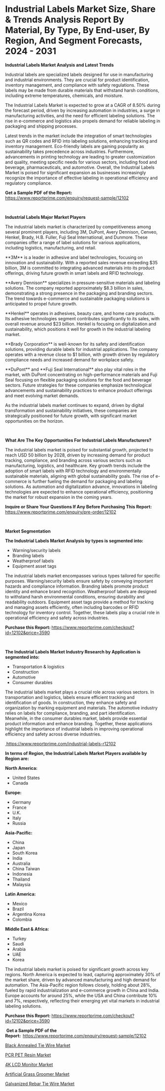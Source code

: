 <p><h1>Industrial Labels Market Size, Share & Trends Analysis Report By Material, By Type, By End-user, By Region, And Segment Forecasts, 2024 - 2031</h1></p><p><strong>Industrial Labels Market Analysis and Latest Trends</strong></p>
<p><p>Industrial labels are specialized labels designed for use in manufacturing and industrial environments. They are crucial for product identification, inventory management, and compliance with safety regulations. These labels may be made from durable materials that withstand harsh conditions, including extreme temperatures, chemicals, and moisture.</p><p>The Industrial Labels Market is expected to grow at a CAGR of 8.50% during the forecast period, driven by increasing automation in industries, a surge in manufacturing activities, and the need for efficient labeling solutions. The rise in e-commerce and logistics also propels demand for reliable labeling in packaging and shipping processes. </p><p>Latest trends in the market include the integration of smart technologies such as QR codes and RFID into labeling solutions, enhancing tracking and inventory management. Eco-friendly labels are gaining popularity as sustainability takes precedence across industries. Furthermore, advancements in printing technology are leading to greater customization and quality, meeting specific needs for various sectors, including food and beverage, pharmaceuticals, and automotive. Overall, the Industrial Labels Market is poised for significant expansion as businesses increasingly recognize the importance of effective labeling in operational efficiency and regulatory compliance.</p></p>
<p><strong>Get a Sample PDF of the Report:&nbsp;</strong> <a href="https://www.reportprime.com/enquiry/request-sample/12102?utm_campaign=2009&utm_medium=2&utm_source=Github&utm_content=ia&utm_term=24122024&utm_id=industrial-labels">https://www.reportprime.com/enquiry/request-sample/12102</a></p>
<p>&nbsp;</p>
<p><strong>Industrial Labels Major Market Players</strong></p>
<p><p>The industrial labels market is characterized by competitiveness among several prominent players, including 3M, DuPont, Avery Dennison, Cenveo, Henkel, Brady, H.B. Fuller, Fuji Seal International, and Dunmore. These companies offer a range of label solutions for various applications, including logistics, manufacturing, and retail.</p><p>**3M** is a leader in adhesive and label technologies, focusing on innovation and sustainability. With a reported sales revenue exceeding $35 billion, 3M is committed to integrating advanced materials into its product offerings, driving future growth in smart labels and RFID technology.</p><p>**Avery Dennison** specializes in pressure-sensitive materials and labeling solutions. The company reported approximately $8.3 billion in sales, demonstrating a strong presence in the packaging and branding sectors. The trend towards e-commerce and sustainable packaging solutions is anticipated to propel future growth.</p><p>**Henkel** operates in adhesives, beauty care, and home care products. Its adhesive technologies segment contributes significantly to its sales, with overall revenue around $23 billion. Henkel is focusing on digitalization and sustainability, which positions it well for growth in the industrial labeling market.</p><p>**Brady Corporation** is well-known for its safety and identification solutions, providing durable labels for industrial applications. The company operates with a revenue close to $1 billion, with growth driven by regulatory compliance needs and increased demand for workplace safety.</p><p>**DuPont** and **Fuji Seal International** also play vital roles in the market, with DuPont concentrating on high-performance materials and Fuji Seal focusing on flexible packaging solutions for the food and beverage sectors. Future strategies for these companies emphasize technological advancements and sustainability practices to enhance product offerings and meet evolving market demands.</p><p>As the industrial labels market continues to expand, driven by digital transformation and sustainability initiatives, these companies are strategically positioned for future growth, with significant market opportunities on the horizon.</p></p>
<p>&nbsp;</p>
<p><strong>What Are The Key Opportunities For Industrial Labels Manufacturers?</strong></p>
<p><p>The industrial labels market is poised for substantial growth, projected to reach USD 50 billion by 2028, driven by increasing demand for product tracking, compliance, and branding across various sectors such as manufacturing, logistics, and healthcare. Key growth trends include the adoption of smart labels with RFID technology and environmentally sustainable materials, aligning with global sustainability goals. The rise of e-commerce is further fueling the demand for packaging and labeling solutions. As automation and digitalization advance, innovations in labeling technologies are expected to enhance operational efficiency, positioning the market for robust expansion in the coming years.</p></p>
<p><strong>Inquire or Share Your Questions If Any Before Purchasing This Report:</strong> <a href="https://www.reportprime.com/enquiry/pre-order/12102?utm_campaign=2009&utm_medium=2&utm_source=Github&utm_content=ia&utm_term=24122024&utm_id=industrial-labels">https://www.reportprime.com/enquiry/pre-order/12102</a></p>
<p>&nbsp;</p>
<p><strong>Market Segmentation</strong></p>
<p><strong>The Industrial Labels Market Analysis by types is segmented into:</strong></p>
<p><ul><li>Warning/security labels</li><li>Branding labels</li><li>Weatherproof labels</li><li>Equipment asset tags</li></ul></p>
<p><p>The industrial labels market encompasses various types tailored for specific purposes. Warning/security labels ensure safety by conveying important hazards and compliance information. Branding labels promote product identity and enhance brand recognition. Weatherproof labels are designed to withstand harsh environmental conditions, ensuring durability and readability outdoors. Equipment asset tags provide a method for tracking and managing assets efficiently, often including barcodes or RFID technology for inventory control. Together, these labels play a crucial role in operational efficiency and safety across industries.</p></p>
<p><strong>Purchase this Report:&nbsp;</strong><a href="https://www.reportprime.com/checkout?id=12102&price=3590&utm_campaign=2009&utm_medium=2&utm_source=Github&utm_content=ia&utm_term=24122024&utm_id=industrial-labels">https://www.reportprime.com/checkout?id=12102&price=3590</a></p>
<p>&nbsp;</p>
<p><strong>The Industrial Labels Market Industry Research by Application is segmented into:</strong></p>
<p><ul><li>Transportation & logistics</li><li>Construction</li><li>Automotive</li><li>Consumer durables</li></ul></p>
<p><p>The industrial labels market plays a crucial role across various sectors. In transportation and logistics, labels ensure efficient tracking and identification of goods. In construction, they enhance safety and organization by marking equipment and materials. The automotive industry relies on labels for compliance, branding, and part identification. Meanwhile, in the consumer durables market, labels provide essential product information and enhance branding. Together, these applications highlight the importance of industrial labels in improving operational efficiency and safety across diverse industries.</p></p>
<p><a href="https://www.reportprime.com/industrial-labels-r12102?utm_campaign=2009&utm_medium=2&utm_source=Github&utm_content=ia&utm_term=24122024&utm_id=industrial-labels">&nbsp;https://www.reportprime.com/industrial-labels-r12102</a></p>
<p><strong>In terms of Region, the Industrial Labels Market Players available by Region are:</strong></p>
<p>
    <p> <strong> North America: </strong>
        <ul>
            <li>United States</li>
            <li>Canada</li>
        </ul>
        </p> 
    <p> <strong> Europe: </strong>
        <ul>
            <li>Germany</li>
            <li>France</li>
            <li>U.K.</li>
            <li>Italy</li>
            <li>Russia</li>
        </ul>
        </p> 
    <p> <strong> Asia-Pacific: </strong>
        <ul>
            <li>China</li>
            <li>Japan</li>
            <li>South Korea</li>
            <li>India</li>
            <li>Australia</li>
            <li>China Taiwan</li>
            <li>Indonesia</li>
            <li>Thailand</li>
            <li>Malaysia</li>
        </ul>
        </p> 
    <p> <strong> Latin America: </strong>
        <ul>
            <li>Mexico</li>
            <li>Brazil</li>
            <li>Argentina Korea</li>
            <li>Colombia</li>
        </ul>
        </p> 
    <p> <strong> Middle East & Africa: </strong>
        <ul>
            <li>Turkey</li>
            <li>Saudi</li>
            <li>Arabia</li>
            <li>UAE</li>
            <li>Korea</li>
        </ul>
    </p>
    </p>
<p><p>The industrial labels market is poised for significant growth across key regions. North America is expected to lead, capturing approximately 30% of the market share, driven by advanced manufacturing and high demand for automation. The Asia-Pacific region follows closely, holding about 28%, fueled by rapid industrialization and e-commerce growth in China and India. Europe accounts for around 25%, while the USA and China contribute 10% and 7%, respectively, reflecting their emerging yet vital markets in industrial labeling solutions.</p></p>
<p><strong>Purchase this Report: </strong><a href="https://www.reportprime.com/checkout?id=12102&price=3590&utm_campaign=2009&utm_medium=2&utm_source=Github&utm_content=ia&utm_term=24122024&utm_id=industrial-labels">https://www.reportprime.com/checkout?id=12102&price=3590</a></p>
<p>&nbsp;<strong>Get a Sample PDF of the Report:&nbsp;&nbsp;</strong><a href="https://www.reportprime.com/enquiry/request-sample/12102?utm_campaign=2009&utm_medium=2&utm_source=Github&utm_content=ia&utm_term=24122024&utm_id=industrial-labels">https://www.reportprime.com/enquiry/request-sample/12102</a></p>
<p><strong></strong></p>
<p><p><a href="https://www.linkedin.com/pulse/detailed-black-annealed-tie-wire-market-study-57-cagr-growth-odyoc?utm_campaign=2009&utm_medium=2&utm_source=Github&utm_content=ia&utm_term=24122024&utm_id=industrial-labels">Black Annealed Tie Wire Market</a></p><p><a href="https://www.linkedin.com/pulse/p-factrackr-ho6he?utm_campaign=2009&utm_medium=2&utm_source=Github&utm_content=ia&utm_term=24122024&utm_id=industrial-labels">PCR PET Resin Market</a></p><p><a href="https://www.linkedin.com/pulse/comprehensive-analysis-4k-lcd-monitor-market-from-2024-2031-wkuhf?utm_campaign=2009&utm_medium=2&utm_source=Github&utm_content=ia&utm_term=24122024&utm_id=industrial-labels">4K LCD Monitor Market</a></p><p><a href="https://www.linkedin.com/pulse/artificial-grass-groomer-market-size-forecast-from-2024-2031-q9q9c?utm_campaign=2009&utm_medium=2&utm_source=Github&utm_content=ia&utm_term=24122024&utm_id=industrial-labels">Artificial Grass Groomer Market</a></p><p><a href="https://www.linkedin.com/pulse/future-galvanized-rebar-tie-wire-market-structural-insights-ne28c?utm_campaign=2009&utm_medium=2&utm_source=Github&utm_content=ia&utm_term=24122024&utm_id=industrial-labels">Galvanized Rebar Tie Wire Market</a></p></p>